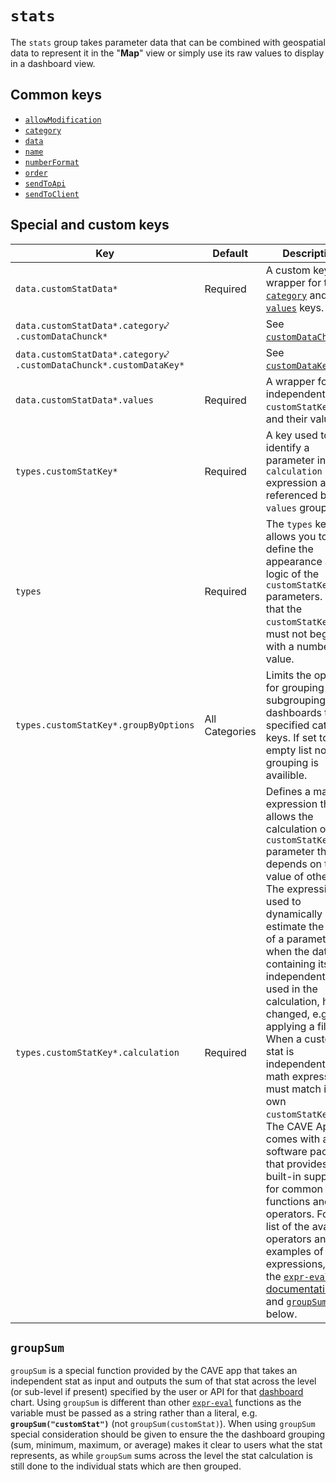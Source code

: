 # `stats`
The `stats` group takes parameter data that can be combined with geospatial data to represent it in the "**Map**" view or simply use its raw values to display in a dashboard view.

## Common keys
- [`allowModification`](../common_keys/common_keys.md#allowModification)
- [`category`](../common_keys/common_keys.md#category)
- [`data`](../common_keys/common_keys.md#data)
- [`name`](../common_keys/common_keys.md#name)
- [`numberFormat`](../common_keys/common_keys.md#number-format)
- [`order`](../common_keys/common_keys.md#order)
- [`sendToApi`](../common_keys/common_keys.md#sendToApi)
- [`sendToClient`](../common_keys/common_keys.md#sendToClient)

## Special and custom keys
Key | Default | Description
--- | ------- | -----------
`data.customStatData*` | Required | A custom key wrapper for the [`category`](../common_keys/common_keys.md#category) and [`values`](#values) keys.
`data.customStatData*.category`&swarhk;<br>`.customDataChunck*` | | See [`customDataChunck*`](categories.md#customDataChunck).
`data.customStatData*.category`&swarhk;<br>`.customDataChunck*.customDataKey*` | | See [`customDataKey*`](categories.md#customDataKey).
<a name="values">`data.customStatData*.values`</a> | Required | A wrapper for independent `customStatKey*`s and their values.
<a name="customStatKey">`types.customStatKey*`</a> | Required | A key used to identify a parameter in a `calculation` expression and be referenced by the `values` group.
`types` | Required | The `types` key allows you to define the appearance and logic of the `customStatKey*` parameters. Note that the `customStatKey*`s must not begin with a number value.
`types.customStatKey*.groupByOptions` | All Categories | Limits the options for grouping and subgrouping in dashboards to the specified category keys. If set to an empty list no grouping is availible.
`types.customStatKey*.calculation` | Required | Defines a math expression that allows the calculation of a `customStatKey*` parameter that depends on the value of others. The expression is used to dynamically estimate the value of a parameter when the data containing its independent stats used in the calculation, has changed, e.g. after applying a filter. When a custom stat is independent, the math expression must match its own `customStatKey*`. The CAVE App comes with a software package that provides built-in support for common math functions and operators. For a list of the available operators and examples of math expressions, see the [`expr-eval` documentation](https://github.com/silentmatt/expr-eval#documentation) and [`groupSum`](#groupsum) below. 
## `groupSum`
`groupSum` is a special function provided by the CAVE app that takes an independent stat as input and outputs the sum of that stat across the level (or sub-level if present) specified by the user or API for that [dashboard](#dashboards) chart. Using `groupSum` is different than other [`expr-eval`](https://github.com/silentmatt/expr-eval) functions as the variable must be passed as a string rather than a literal, e.g. **`groupSum("customStat")`** (not `groupSum(customStat)`). When using `groupSum` special consideration should be given to ensure the the dashboard grouping (sum, minimum, maximum, or average) makes it clear to users what the stat represents, as while `groupSum` sums across the level the stat calculation is still done to the individual stats which are then grouped.
